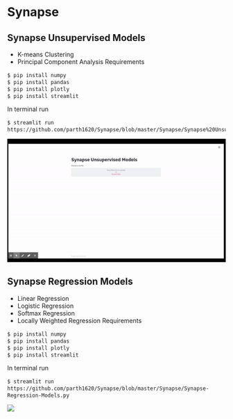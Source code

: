 # Synapse
 ## Synapse Unsupervised Models
 - K-means Clustering
 - Principal Component Analysis
 Requirements
```console
$ pip install numpy
$ pip install pandas
$ pip install plotly
$ pip install streamlit
```
In terminal run
```console
$ streamlit run https://github.com/parth1620/Synapse/blob/master/Synapse/Synapse%20Unsupervised%20Model.py
``` 

![](https://github.com/parth1620/Synapse/blob/master/Synapse-unsupervised-models.gif)

## Synapse Regression Models
- Linear Regression
- Logistic Regression
- Softmax Regression
- Locally Weighted Regression
Requirements
```console
$ pip install numpy
$ pip install pandas
$ pip install plotly
$ pip install streamlit
```
In terminal run
```console
$ streamlit run https://github.com/parth1620/Synapse/blob/master/Synapse/Synapse-Regression-Models.py
``` 

![](https://github.com/parth1620/Synapse/blob/master/Synapse-Regression-models.gif)
